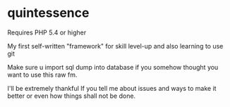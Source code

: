 # quintessence

Requires PHP 5.4 or higher

My first self-written "framework" for skill level-up and also learning to use git

Make sure u import sql dump into database if you somehow thought you want to use this raw fm.

I'll be extremely thankful If you tell me about issues and ways to make it better or even how things shall not be done.
